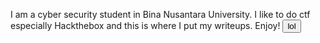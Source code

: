 I am a cyber security student in Bina Nusantara University. I like to do ctf especially Hackthebox and this is where I put my writeups. Enjoy!
<button> lol </button>
